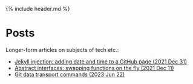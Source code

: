 
<link rel="shortcut icon" type="image/png" href="favicon.png">

{% include header.md %}

# Posts

Longer-form articles on subjects of tech etc.:
- [Jekyll injection: adding date and time to a GitHub page (2021 Dec 31)]({{site.url}}/posts/2021-12-31-a)
- [Abstract interfaces: swapping functions on the fly (2021 Dec 11)]({{site.url}}/posts/2021-12-11-a)
- [Git data transport commands (2023 Jun 22)]({{site.url}}/posts/2023-06-22-a)


